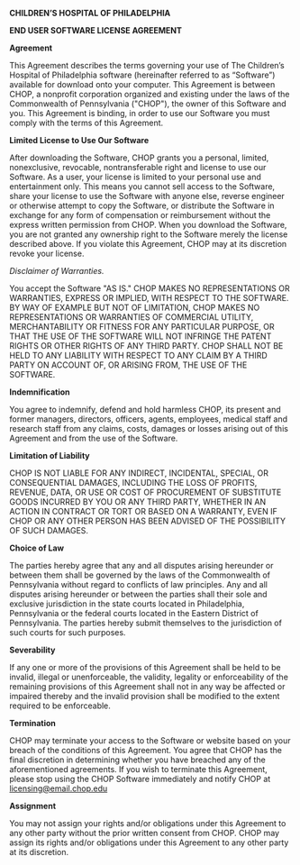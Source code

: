 __CHILDREN’S HOSPITAL OF PHILADELPHIA__

__END USER SOFTWARE LICENSE AGREEMENT__

__Agreement__

This Agreement describes the terms governing your use of The Children’s Hospital of Philadelphia software (hereinafter referred to as “Software”) available for download onto your computer.   This Agreement is between CHOP, a nonprofit corporation organized and existing under the laws of the Commonwealth of Pennsylvania ("CHOP"), the owner of this Software and you.  This Agreement is binding, in order to use our Software you must comply with the terms of this Agreement.

__Limited License to Use Our Software__

After downloading the Software, CHOP grants you a personal, limited, nonexclusive, revocable, nontransferable right and license to use our Software. As a user, your license is limited to your personal use and entertainment only.  This means you cannot sell access to the Software, share your license to use the Software with anyone else, reverse engineer or otherwise attempt to copy the Software, or distribute the Software in exchange for any form of compensation or reimbursement without the express written permission from CHOP.  When you download the Software, you are not granted any ownership right to the Software merely the license described above.  If you violate this Agreement, CHOP may at its discretion revoke your license.  

_Disclaimer of Warranties._

You accept the Software "AS IS." CHOP MAKES NO REPRESENTATIONS OR WARRANTIES, EXPRESS OR IMPLIED, WITH RESPECT TO THE SOFTWARE.  BY WAY OF EXAMPLE BUT NOT OF LIMITATION, CHOP MAKES NO REPRESENTATIONS OR WARRANTIES OF COMMERCIAL UTILITY, MERCHANTABILITY OR FITNESS FOR ANY PARTICULAR PURPOSE, OR THAT THE USE OF THE SOFTWARE WILL NOT INFRINGE THE PATENT RIGHTS OR OTHER RIGHTS OF ANY THIRD PARTY. CHOP SHALL NOT BE HELD TO ANY LIABILITY WITH RESPECT TO ANY CLAIM BY A THIRD PARTY ON ACCOUNT OF, OR ARISING FROM, THE USE OF THE SOFTWARE.

__Indemnification__

You agree to indemnify, defend and hold harmless CHOP, its present and former managers, directors, officers, agents, employees, medical staff and research staff from any claims, costs, damages or losses arising out of this Agreement and from the use of the Software.

__Limitation of Liability__

CHOP IS NOT LIABLE FOR ANY INDIRECT, INCIDENTAL, SPECIAL, OR CONSEQUENTIAL DAMAGES, INCLUDING THE LOSS OF PROFITS, REVENUE, DATA, OR USE OR COST OF PROCUREMENT OF SUBSTITUTE GOODS INCURRED BY YOU OR ANY THIRD PARTY, WHETHER IN AN ACTION IN CONTRACT OR TORT OR BASED ON A WARRANTY, EVEN IF CHOP OR ANY OTHER PERSON HAS BEEN ADVISED OF THE POSSIBILITY OF SUCH DAMAGES.

__Choice of Law__

The parties hereby agree that any and all disputes arising hereunder or between them shall be governed by the laws of the Commonwealth of Pennsylvania without regard to conflicts of law principles.  Any and all disputes arising hereunder or between the parties shall their sole and exclusive jurisdiction in the state courts located in Philadelphia, Pennsylvania or the federal courts located in the Eastern District of Pennsylvania.  The parties hereby submit themselves to the jurisdiction of such courts for such purposes.

__Severability__

If any one or more of the provisions of this Agreement shall be held to be invalid, illegal or unenforceable, the validity, legality or enforceability of the remaining provisions of this Agreement shall not in any way be affected or impaired thereby and the invalid provision shall be modified to the extent required to be enforceable.

__Termination__

CHOP may terminate your access to the Software or website based on your breach of the conditions of this Agreement.  You agree that CHOP has the final discretion in determining whether you have breached any of the aforementioned agreements. If you wish to terminate this Agreement, please stop using the CHOP Software immediately and notify CHOP at licensing@email.chop.edu

__Assignment__

You may not assign your rights and/or obligations under this Agreement to any other party without the prior written consent from CHOP.  CHOP may assign its rights and/or obligations under this Agreement to any other party at its discretion.
